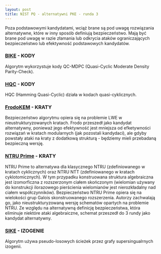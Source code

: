 ```yaml
---
layout: post
title: NIST PQ - alternatywni PKE - runda 3
---
```


Poza podstawowymi kandydatami, wciąż brane są pod uwagę rozwiązania alternatywne, które
w inny sposób definiują bezpieczeństwo. Mają być brane pod uwagę w razie złamania lub odkrycia
ataków ograniczających bezpieczeństwo lub efektywność podstawowych kandydatów.

### [BIKE](http://bikesuite.org/) - KODY

Algorytm wykorzystuje kody QC-MDPC (Quasi-Cyclic Moderate Density Parity-Check).

### [HQC](http://pqc-hqc.org) - KODY

HQC (Hamming Quasi-Cyclic) działa w kodach quasi-cyklicznych.

### [FrodoKEM](http://frodokem.org) - KRATY

Bezpieczeństwo algorytmu opiera się na problemie LWE w nieustrukturyzowanych kratach.
Frodo przeszedł jako kandydat alternatywny, ponieważ jego efektywność jest mniejsza od
efketywności rozwiązań w kratach modularnych (jak pozostali kandydaci), ale gdyby powstały
ataki na kraty z dodatkową strukturą - będziemy mieli przebadaną bezpieczną wersję.

### [NTRU Prime](https://ntruprime.cr.yp.to/) - KRATY

NTRU Prime to alternatywa dla klasycznego NTRU (zdefiniowanego w kratach cyklicznych)
oraz NTRU NTT (zdefiniowanego w kratach cyklotomicznych). W tym przypadku konstruowana
struktura algebraiczna jest izomorficzna z rozszerzonym ciałem skończonym (wielomian używany
do konstrukcji ilorazowego pierścienia wielomianów jest nierozkładalny nad ciałem współczynników).
Bezpieczeństwo NTRU Prime opiera się na wielokości grup Galois skonstruowanego rozszerzenia.
Autorzy zachwalają go, jako nieustrukturyzowaną wersję schematów opartych na problemie NTRU.
Ze względu na alternatywną definicję bezpieczeństwa, która eliminuje niektóre ataki algebraiczne,
schemat przeszedł do 3 rundy jako kandydat alternatywny.

### [SIKE](http://sike.org/) - IZOGENIE

Algorytm używa pseudo-losowych ścieżek przez grafy supersingualrnych izogenii. 
